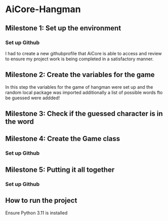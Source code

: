 # AiCore-Hangman

## Milestone 1: Set up the environment 

### Set up Github
I had to create a new githubprofile that AiCore is able to access and review to ensure
my project work is being completed in a satisfactory manner.

## Milestone 2: Create the variables for the game  

In this step the variables for the game of hangman were set up and the random local package was imported additionally
a list of possible words fto be guessed were addded!

## Milestone 3: Check if the guessed character is in the word

### 

## Milestone 4: Create the Game class

### Set up Github 

## Milestone 5: Putting it all together

### Set up Github 

## How to run the project 
Ensure Python 3.11 is installed 
